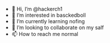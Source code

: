 - 👋 Hi, I’m @hackerch1
- 👀 I’m interested in basckedboll
- 🌱 I’m currently learning nofing
- 💞️ I’m looking to collaborate on my salf
- 📫 How to reach me normal

<!---
hackerch1/hackerch1 is a ✨ special ✨ repository because its `README.md` (this file) appears on your GitHub profile.
You can click the Preview link to take a look at your changes.
--->
